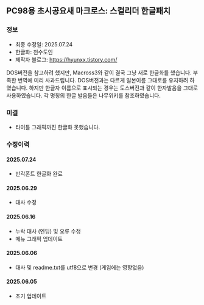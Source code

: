 ## PC98용 초시공요새 마크로스: 스컬리더 한글패치
### 정보
* 최종 수정일: 2025.07.24
* 한글화: 천수도인
* 제작자 블로그: https://hyunxx.tistory.com/

DOS버전을 참고하려 했지만, Macross3와 같이 결국 그냥 새로 한글화를 했습니다. 부족한 번역에 미리 사과드립니다.
DOS버전과는 다르게 일본이름 그대로를 유지하려 하였습니다.
하지만 한글자 이름으로 표시되는 경우는 도스버전과 같이 한자발음을 그대로 사용하였습니다. 
각 명칭의 한글 발음들은 나무위키를 참조하였습니다.

### 미결
* 타이틀 그래픽까진 한글화 못했습니다.

### 수정이력
#### 2025.07.24
* 반각폰트 한글화 완료
#### 2025.06.29
* 대사 수정
#### 2025.06.16
* 누락 대사 (엔딩) 및 오류 수정
* 메뉴 그래픽 업데이트
#### 2025.06.06
* 대사 및 readme.txt를 utf8으로 변경 (게임에는 영향없음)
#### 2025.06.05
* 초기 업데이트